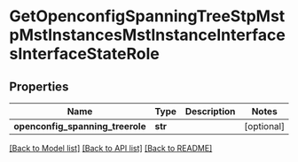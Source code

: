 # GetOpenconfigSpanningTreeStpMstpMstInstancesMstInstanceInterfacesInterfaceStateRole

## Properties
Name | Type | Description | Notes
------------ | ------------- | ------------- | -------------
**openconfig_spanning_treerole** | **str** |  | [optional] 

[[Back to Model list]](../README.md#documentation-for-models) [[Back to API list]](../README.md#documentation-for-api-endpoints) [[Back to README]](../README.md)


